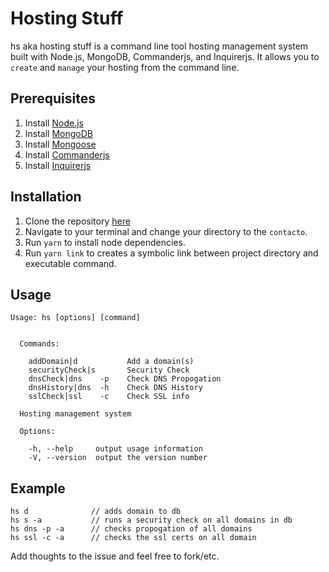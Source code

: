 # Hosting Stuff
hs aka hosting stuff is a command line tool hosting management system built with Node.js, MongoDB, Commanderjs, and Inquirerjs. It allows you to `create` and `manage` your hosting from the command line.


## Prerequisites
1. Install [Node.js](https://nodejs.org/en/)
2. Install [MongoDB](https://www.mongodb.org/downloads/)
3. Install [Mongoose](http://mongoosejs.com/)
4. Install [Commanderjs](https://github.com/tj/commander.js)
5. Install [Inquirerjs](https://github.com/SBoudrias/Inquirer.js/)


## Installation
1. Clone the repository [here](https://github.com/mentrie/contacto)
2. Navigate to your terminal and change your directory to the `contacto`.
3. Run `yarn` to install node dependencies.
4. Run `yarn link` to creates a symbolic link between project directory and executable command.

## Usage
```
Usage: hs [options] [command]


  Commands:
    
    addDomain|d           Add a domain(s)
    securityCheck|s       Security Check
    dnsCheck|dns    -p    Check DNS Propogation
    dnsHistory|dns  -h    Check DNS History
    sslCheck|ssl    -c    Check SSL info

  Hosting management system

  Options:

    -h, --help     output usage information
    -V, --version  output the version number
```

## Example
```
hs d              // adds domain to db
hs s -a           // runs a security check on all domains in db
hs dns -p -a      // checks propogation of all domains
hs ssl -c -a      // checks the ssl certs on all domain
```

Add thoughts to the issue and feel free to fork/etc.
